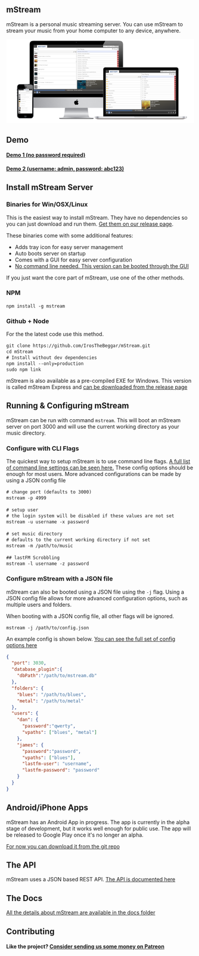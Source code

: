 ## mStream

mStream is a personal music streaming server.  You can use mStream to stream your music from your home computer to any device, anywhere.

![mStream Webapp](/public/img/devices2.png?raw=true)

## Demo

#### [Demo 1 (no password required)](https://darncoyotes.mstream.io/)

#### [Demo 2 (username: admin, password: abc123)](https://darncoyotes-secure.mstream.io/)


## Install mStream Server

### Binaries for Win/OSX/Linux

This is the easiest way to install mStream.  They have no dependencies so you can just download and run them.  [Get them on our release page](https://github.com/IrosTheBeggar/mStream/releases).

These binaries come with some additional features:
* Adds tray icon for easy server management
* Auto boots server on startup
* Comes with a GUI for easy server configuration
* [No command line needed. This version can be booted through the GUI](https://www.youtube.com/watch?v=IzuxYTaixpU)

If you just want the core part of mStream, use one of the other methods.

### NPM

```
npm install -g mstream
```

### Github + Node

For the the latest code use this method. 

```shell
git clone https://github.com/IrosTheBeggar/mStream.git
cd mStream
# Install without dev dependencies
npm install --only=production
sudo npm link
```

mStream is also available as a pre-compiled EXE for Windows.  This version is called mStream Express and [can be downloaded from the release page](https://github.com/IrosTheBeggar/mStream/releases)

## Running & Configuring mStream

mStream can be run with command `mstream`.  This will boot an mStream server on port 3000 and will use the current working directory as your music directory.  

### Configure with CLI Flags

The quickest way to setup mStream is to use command line flags.  [A full list of command line settings can be seen here.](docs/cli_arguments.md)  These config options should be enough for most users.  More advanced configurations can be made by using a JSON config file

```shell
# change port (defaults to 3000)
mstream -p 4999

# setup user
# the login system will be disabled if these values are not set
mstream -u username -x password

# set music directory
# defaults to the current working directory if not set
mstream -m /path/to/music

## lastFM Scrobbling
mstream -l username -z password
```

### Configure mStream with a JSON file

mStream can also be booted using a JSON file using the `-j` flag.  Using a JSON config file allows for more advanced configuration options, such as multiple users and folders.

When booting with a JSON config file, all other flags will be ignored.

```
mstream -j /path/to/config.json
```

An example config is shown below.  [You can see the full set of config options here](docs/json_config.md)

```json
{
  "port": 3030,
  "database_plugin":{
    "dbPath":"/path/to/mstream.db"
  },
  "folders": {
    "blues": "/path/to/blues",
    "metal": "/path/to/metal"
  },
  "users": {
    "dan": {
      "password":"qwerty",
      "vpaths": ["blues", "metal"]
    },
    "james": {
      "password":"password",
      "vpaths": ["blues"],
      "lastfm-user": "username",
      "lastfm-password": "password"
    }
  }
}
```

## Android/iPhone Apps

mStream has an Android App in progress.  The app is currently in the alpha stage of development, but it works well enough for public use.  The app will be released to Google Play once it's no longer an alpha.  

[For now you can download it from the git repo](https://github.com/IrosTheBeggar/mstream-android-app/releases)

## The API

mStream uses a JSON based REST API.  [The API is documented here](docs/API.md)

## The Docs

[All the details about mStream are available in the docs folder](docs/)

## Contributing

#### Like the project? [Consider sending us some money on Patreon](https://www.patreon.com/mstream)
